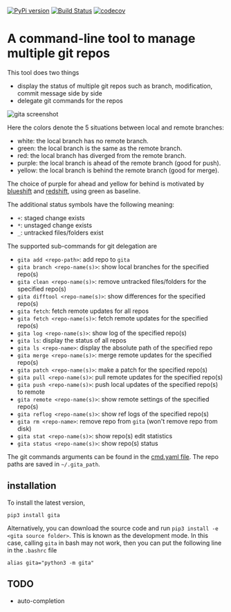 [![PyPi version](https://img.shields.io/pypi/v/gita.svg)](https://pypi.org/project/gita/)
[![Build Status](https://travis-ci.org/nosarthur/gita.svg?branch=master)](https://travis-ci.org/nosarthur/gita)
[![codecov](https://codecov.io/gh/nosarthur/gita/branch/master/graph/badge.svg)](https://codecov.io/gh/nosarthur/gita)
# A command-line tool to manage multiple git repos

This tool does two things

* display the status of multiple git repos such as branch, modification, commit message side by side
* delegate git commands for the repos

![gita screenshot](https://github.com/nosarthur/gita/raw/master/screenshot.png)

Here the colors denote the 5 situations between local and remote branches:

* white: the local branch has no remote branch.
* green: the local branch is the same as the remote branch.
* red: the local branch has diverged from the remote branch.
* purple: the local branch is ahead of the remote branch (good for push).
* yellow: the local branch is behind the remote branch (good for merge).

The choice of purple for ahead and yellow for behind is motivated by
[blueshift](https://en.wikipedia.org/wiki/Blueshift) and [redshift](https://en.wikipedia.org/wiki/Redshift),
using green as baseline.

The additional status symbols have the following meaning:

* `+`: staged change exists
* `*`: unstaged change exists
* `_`: untracked files/folders exist

The supported sub-commands for git delegation are

* `gita add <repo-path>`: add repo to `gita`
* `gita branch <repo-name(s)>`: show local branches for the specified repo(s)
* `gita clean <repo-name(s)>`: remove untracked files/folders for the specified repo(s)
* `gita difftool <repo-name(s)>`: show differences for the specified repo(s)
* `gita fetch`: fetch remote updates for all repos
* `gita fetch <repo-name(s)>`: fetch remote updates for the specified repo(s)
* `gita log <repo-name(s)>`: show log of the specified repo(s)
* `gita ls`: display the status of all repos
* `gita ls <repo-name>`: display the absolute path of the specified repo
* `gita merge <repo-name(s)>`: merge remote updates for the specified repo(s)
* `gita patch <repo-name(s)>`: make a patch for the specified repo(s)
* `gita pull <repo-name(s)>`: pull remote updates for the specified repo(s)
* `gita push <repo-name(s)>`: push local updates of the specified repo(s) to remote
* `gita remote <repo-name(s)>`: show remote settings of the specified repo(s)
* `gita reflog <repo-name(s)>`: show ref logs of the specified repo(s)
* `gita rm <repo-name>`: remove repo from `gita` (won't remove repo from disk)
* `gita stat <repo-name(s)>`: show repo(s) edit statistics
* `gita status <repo-name(s)>`: show repo(s) status

The git commands arguments can be found in the [cmd.yaml file](https://github.com/nosarthur/gita/blob/master/gita/cmds.yaml).
The repo paths are saved in `~/.gita_path`.

## installation

To install the latest version,

```
pip3 install gita
```

Alternatively, you can download the source code and run `pip3 install -e <gita source folder>`.
This is known as the development mode.
In this case, calling `gita` in bash may not work, then you can put the following line in the `.bashrc` file
```
alias gita="python3 -m gita"
```

## TODO
* auto-completion
